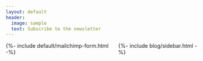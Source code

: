 ```yaml
---
layout: default
header:
  image: sample
  text: Subscribe to the newsletter
---
```

<div class="section post-list-section">
    <div class="columns is-variable is-2">
      <div class="column is-three-quarters">
          {%- include default/mailchimp-form.html -%}
      </div>
      <div class="column is-hidden-mobile">
          {%- include blog/sidebar.html -%}
      </div>
    </div>
  </div>
    
  